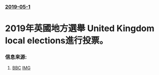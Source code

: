 ### [2019-05-1](/news/2019/05/1/index.md)

##### 
# 2019年英國地方選舉 United Kingdom local elections進行投票。 




### 信息来源:

1. [BBC](https://www.bbc.com/zhongwen/trad/world-48149775) [IMG](https://ichef.bbci.co.uk/news/1024/branded_zhongwen/A670/production/_106780624_ballotcount.jpg)
